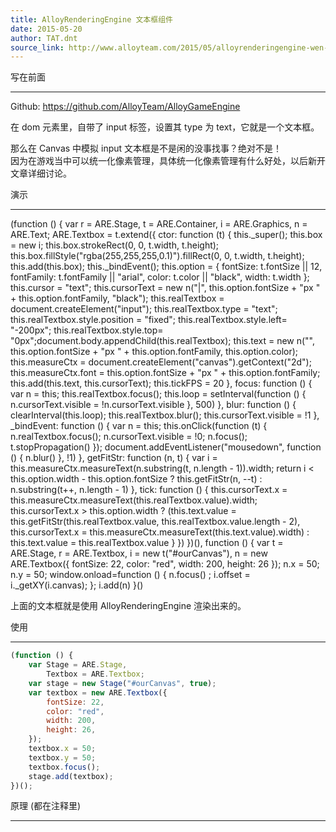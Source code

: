 ```yaml
---
title: AlloyRenderingEngine 文本框组件
date: 2015-05-20
author: TAT.dnt
source_link: http://www.alloyteam.com/2015/05/alloyrenderingengine-wen-ben-kuang-zu-jian/
---
```


<!-- {% raw %} - for jekyll -->

写在前面  

* * *

Github: <https://github.com/AlloyTeam/AlloyGameEngine>

在 dom 元素里，自带了 input 标签，设置其 type 为 text，它就是一个文本框。

那么在 Canvas 中模拟 input 文本框是不是闲的没事找事？绝对不是！  
因为在游戏当中可以统一化像素管理，具体统一化像素管理有什么好处，以后新开文章详细讨论。

演示  

* * *

(function () { var r = ARE.Stage, t = ARE.Container, i = ARE.Graphics, n = ARE.Text; ARE.Textbox = t.extend({ ctor: function (t) { this.\_super(); this.box = new i; this.box.strokeRect(0, 0, t.width, t.height); this.box.fillStyle("rgba(255,255,255,0.1)").fillRect(0, 0, t.width, t.height); this.add(this.box); this.\_bindEvent(); this.option = { fontSize: t.fontSize || 12, fontFamily: t.fontFamily || "arial", color: t.color || "black", width: t.width }; this.cursor = "text"; this.cursorText = new n("|", this.option.fontSize + "px " + this.option.fontFamily, "black"); this.realTextbox = document.createElement("input"); this.realTextbox.type = "text"; this.realTextbox.style.position = "fixed"; this.realTextbox.style.left= "-200px"; this.realTextbox.style.top= "0px";document.body.appendChild(this.realTextbox); this.text = new n("", this.option.fontSize + "px " + this.option.fontFamily, this.option.color); this.measureCtx = document.createElement("canvas").getContext("2d"); this.measureCtx.font = this.option.fontSize + "px " + this.option.fontFamily; this.add(this.text, this.cursorText); this.tickFPS = 20 }, focus: function () { var n = this; this.realTextbox.focus(); this.loop = setInterval(function () { n.cursorText.visible = !n.cursorText.visible }, 500) }, blur: function () { clearInterval(this.loop); this.realTextbox.blur(); this.cursorText.visible = !1 }, \_bindEvent: function () { var n = this; this.onClick(function (t) { n.realTextbox.focus(); n.cursorText.visible = !0; n.focus(); t.stopPropagation() }); document.addEventListener("mousedown", function () { n.blur() }, !1) }, getFitStr: function (n, t) { var i = this.measureCtx.measureText(n.substring(t, n.length - 1)).width; return i &lt; this.option.width - this.option.fontSize ? this.getFitStr(n, --t) : n.substring(t++, n.length - 1) }, tick: function () { this.cursorText.x = this.measureCtx.measureText(this.realTextbox.value).width; this.cursorText.x > this.option.width ? (this.text.value = this.getFitStr(this.realTextbox.value, this.realTextbox.value.length - 2), this.cursorText.x = this.measureCtx.measureText(this.text.value).width) : this.text.value = this.realTextbox.value } }) })(), function () { var t = ARE.Stage, r = ARE.Textbox, i = new t("#ourCanvas"), n = new ARE.Textbox({ fontSize: 22, color: "red", width: 200, height: 26 }); n.x = 50; n.y = 50; window.onload=function () { n.focus() ; i.offset = i.\_getXY(i.canvas); }; i.add(n) }()

上面的文本框就是使用 AlloyRenderingEngine 渲染出来的。

使用  

* * *

```javascript
(function () {
    var Stage = ARE.Stage,
        Textbox = ARE.Textbox;
    var stage = new Stage("#ourCanvas", true);
    var textbox = new ARE.Textbox({
        fontSize: 22,
        color: "red",
        width: 200,
        height: 26,
    });
    textbox.x = 50;
    textbox.y = 50;
    textbox.focus();
    stage.add(textbox);
})();
```

原理 (都在注释里)  

* * *


<!-- {% endraw %} - for jekyll -->